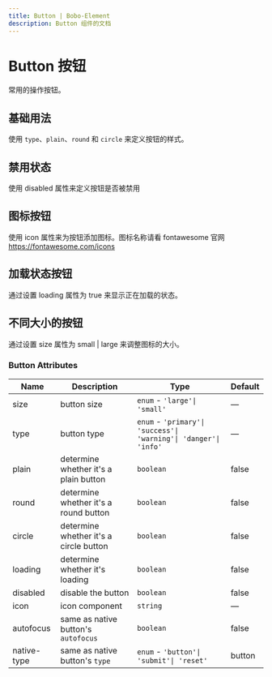 ```yaml
---
title: Button | Bobo-Element
description: Button 组件的文档
---
```


# Button 按钮
常用的操作按钮。



## 基础用法
使用 `type`、`plain`、`round` 和 `circle` 来定义按钮的样式。

<preview path="../demo/Button/BasicTop.vue" title="基础用法" description="Button 组件的基础用法"></preview>

## 禁用状态
使用 disabled 属性来定义按钮是否被禁用
<preview path="../demo/Button/Disabled.vue" title="基础用法" description="Button 组件的基础用法"></preview>

## 图标按钮
使用 icon 属性来为按钮添加图标。图标名称请看 fontawesome 官网 https://fontawesome.com/icons
<preview path="../demo/Button/Selecticon.vue" title="基础用法" description="Button 组件的基础用法"></preview>

## 加载状态按钮
通过设置 loading 属性为 true 来显示正在加载的状态。
<preview path="../demo/Button/Loadings.vue" title="基础用法" description="Button 组件的基础用法"></preview>

## 不同大小的按钮
通过设置 size 属性为 small | large 来调整图标的大小。
<preview path="../demo/Button/Sizes.vue" title="基础用法" description="Button 组件的基础用法"></preview>

### Button Attributes

| Name              | Description                                                             | Type                                                                            | Default |
| ----------------- | ----------------------------------------------------------------------- | ------------------------------------------------------------------------------- | ------- |
| size              | button size                                                             | `enum` - `'large'\| 'small'`                                                    | —       |
| type              | button type                                                             | `enum` - `'primary'\| 'success'\| 'warning'\| 'danger'\| 'info'`                | —       |
| plain             | determine whether it's a plain button                                   | `boolean`                                                                       | false   |
| round             | determine whether it's a round button                                   | `boolean`                                                                       | false   |
| circle            | determine whether it's a circle button                                  | `boolean`                                                                       | false   |
| loading           | determine whether it's loading                                          | `boolean`                                                                       | false   |
| disabled          | disable the button                                                      | `boolean`                                                                       | false   |
| icon              | icon component                                                          | `string`                                                                        | —       |
| autofocus         | same as native button's `autofocus`                                     | `boolean`                                                                       | false   |
| native-type       | same as native button's `type`                                          | `enum` - `'button'\| 'submit'\| 'reset'`                                        | button  |
